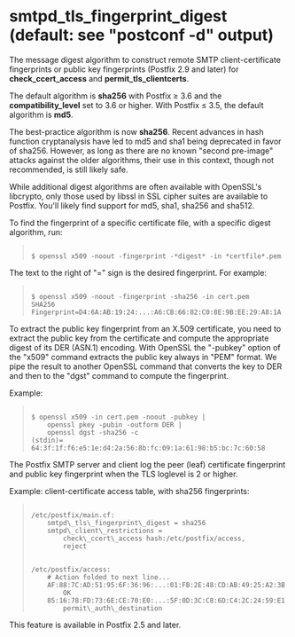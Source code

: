 # smtpd_tls_fingerprint_digest (default: see "postconf -d" output)
 The message digest algorithm to construct remote SMTP client-certificate
fingerprints or public key fingerprints (Postfix 2.9 and later) for
**check\_ccert\_access** and **permit\_tls\_clientcerts**. 


 The default algorithm is **sha256** with Postfix ≥ 3.6
and the **compatibility\_level** set to 3.6 or higher. With Postfix
≤ 3.5, the default algorithm is **md5**. 


 The best-practice algorithm is now **sha256**. Recent advances in hash
function cryptanalysis have led to md5 and sha1 being deprecated in favor of
sha256. However, as long as there are no known "second pre-image" attacks
against the older algorithms, their use in this context, though not
recommended, is still likely safe. 


 While additional digest algorithms are often available with OpenSSL's
libcrypto, only those used by libssl in SSL cipher suites are available to
Postfix. You'll likely find support for md5, sha1, sha256 and sha512. 


 To find the fingerprint of a specific certificate file, with a
specific digest algorithm, run: 



> 
> 
> ```
> 
> $ openssl x509 -noout -fingerprint -*digest* -in *certfile*.pem
> 
> ```
> 
> 


 The text to the right of "=" sign is the desired fingerprint.
For example: 



> 
> 
> ```
> 
> $ openssl x509 -noout -fingerprint -sha256 -in cert.pem
> SHA256 Fingerprint=D4:6A:AB:19:24:...:A6:CB:66:82:C0:8E:9B:EE:29:A8:1A
> 
> ```
> 
> 


 To extract the public key fingerprint from an X.509 certificate,
you need to extract the public key from the certificate and compute
the appropriate digest of its DER (ASN.1) encoding. With OpenSSL
the "-pubkey" option of the "x509" command extracts the public
key always in "PEM" format. We pipe the result to another OpenSSL
command that converts the key to DER and then to the "dgst" command
to compute the fingerprint. 


 Example: 



> 
> 
> ```
> 
> $ openssl x509 -in cert.pem -noout -pubkey |
>     openssl pkey -pubin -outform DER |
>     openssl dgst -sha256 -c
> (stdin)= 64:3f:1f:f6:e5:1e:d4:2a:56:8b:fc:09:1a:61:98:b5:bc:7c:60:58
> 
> ```
> 
> 


 The Postfix SMTP server and client log the peer (leaf) certificate
fingerprint and public key fingerprint when the TLS loglevel is 2 or
higher. 


 Example: client-certificate access table, with sha256 fingerprints: 



> 
> 
> ```
> 
> /etc/postfix/main.cf:
>     smtpd\_tls\_fingerprint\_digest = sha256
>     smtpd\_client\_restrictions =
>         check\_ccert\_access hash:/etc/postfix/access,
>         reject
> 
> ```
> 
> 
> ```
> 
> /etc/postfix/access:
>     # Action folded to next line...
>     AF:88:7C:AD:51:95:6F:36:96:...:01:FB:2E:48:CD:AB:49:25:A2:3B
>         OK
>     85:16:78:FD:73:6E:CE:70:E0:...:5F:0D:3C:C8:6D:C4:2C:24:59:E1
>         permit\_auth\_destination
> 
> ```
> 
> 


 This feature is available in Postfix 2.5 and later. 


